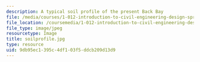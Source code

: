 ```yaml
---
description: A typical soil profile of the present Back Bay
file: /media/courses/1-012-introduction-to-civil-engineering-design-spring-2002/9db95ec1395c4df103f5ddcb209d13d9_soilprofile.jpg
file_location: /coursemedia/1-012-introduction-to-civil-engineering-design-spring-2002/9db95ec1395c4df103f5ddcb209d13d9_soilprofile.jpg
file_type: image/jpeg
resourcetype: Image
title: soilprofile.jpg
type: resource
uid: 9db95ec1-395c-4df1-03f5-ddcb209d13d9
---
```

